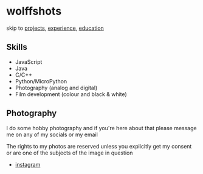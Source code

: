 # wolffshots
skip to [projects](/PROJECTS.md), [experience](/EXPERIENCE.md), [education](/EDUCATION.md)

## Skills
- JavaScript
- Java
- C/C++
- Python/MicroPython
- Photography (analog and digital)
- Film development (colour and black & white)

## Photography

I do some hobby photography and if you're here about that please message me on any of my socials or my email

The rights to my photos are reserved unless you explicitly get my consent or are one of the subjects of the image in question

- [instagram](https://www.instagram.com/wolffshots)
